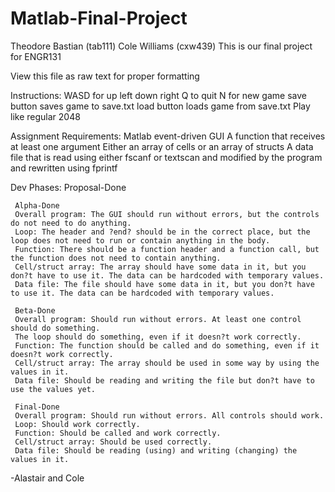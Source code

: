 Matlab-Final-Project
====================
Theodore Bastian (tab111)
Cole Williams (cxw439)
This is our final project for ENGR131

View this file as raw text for proper formatting

Instructions:
WASD for up left down right
Q to quit
N for new game
save button saves game to save.txt
load button loads game from save.txt
Play like regular 2048

Assignment Requirements:
     Matlab event-driven GUI
     A function that receives at least one argument
     Either an array of cells or an array of structs
     A data file that is read using either fscanf or textscan and modified by the program and rewritten using fprintf

Dev Phases:
     Proposal-Done

     Alpha-Done
     Overall program: The GUI should run without errors, but the controls do not need to do anything.
     Loop: The header and ?end? should be in the correct place, but the loop does not need to run or contain anything in the body.
     Function: There should be a function header and a function call, but the function does not need to contain anything.
     Cell/struct array: The array should have some data in it, but you don?t have to use it. The data can be hardcoded with temporary values.
     Data file: The file should have some data in it, but you don?t have to use it. The data can be hardcoded with temporary values.

     Beta-Done
     Overall program: Should run without errors. At least one control should do something.
     The loop should do something, even if it doesn?t work correctly.
     Function: The function should be called and do something, even if it doesn?t work correctly.
     Cell/struct array: The array should be used in some way by using the values in it.
     Data file: Should be reading and writing the file but don?t have to use the values yet.

     Final-Done
     Overall program: Should run without errors. All controls should work.
     Loop: Should work correctly.
     Function: Should be called and work correctly.
     Cell/struct array: Should be used correctly.
     Data file: Should be reading (using) and writing (changing) the values in it.

-Alastair and Cole